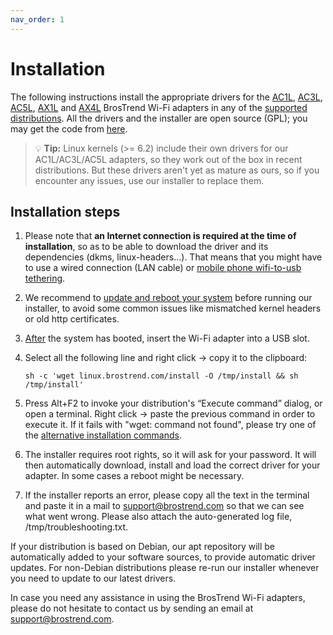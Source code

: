 ```yaml
---
nav_order: 1
---
```


# Installation

The following instructions install the appropriate drivers for the
[AC1L](https://www.brostrend.com/products/ac1l),
[AC3L](https://www.brostrend.com/products/ac3l),
[AC5L](https://www.brostrend.com/products/ac5l),
[AX1L](https://www.brostrend.com/products/ax1l) and
[AX4L](https://www.brostrend.com/products/ax4l) BrosTrend Wi-Fi adapters in any
of the [supported distributions](supported-distributions). All the drivers and
the installer are open source (GPL); you may get the code from
[here](troubleshooting/source-code).

> 💡 **Tip:** Linux kernels (>= 6.2) include their own drivers for our
> AC1L/AC3L/AC5L adapters, so they work out of the box in recent distributions.
> But these drivers aren't yet as mature as ours, so if you encounter any
> issues, use our installer to replace them.

## Installation steps

1. Please note that **an Internet connection is required at the time of
installation**, so as to be able to download the driver and its dependencies
(dkms, linux-headers...). That means that you might have to use a wired
connection (LAN cable) or [mobile phone wifi-to-usb
tethering](https://www.makeuseof.com/tag/how-to-tether-your-smartphone-in-linux/).

2. We recommend to [update and reboot your system](troubleshooting/os-updates)
before running our installer, to avoid some common issues like mismatched
kernel headers or old http certificates.

3. [After](advanced/usb_modeswitch) the system has booted, insert the Wi-Fi
   adapter into a USB slot.

4. Select all the following line and right click → copy it to the clipboard:

    ```shell
    sh -c 'wget linux.brostrend.com/install -O /tmp/install && sh /tmp/install'
    ```

5. Press Alt+F2 to invoke your distribution's “Execute command” dialog, or open
a terminal. Right click → paste the previous command in order to execute it. If
it fails with "wget: command not found", please try one of the [alternative
installation commands](troubleshooting/alternative-installation-commands).

6. The installer requires root rights, so it will ask for your password. It
will then automatically download, install and load the correct driver for your
adapter. In some cases a reboot might be necessary.

7. If the installer reports an error, please copy all the text in the terminal
and paste it in a mail to [support@brostrend.com](mailto:support@brostrend.com)
so that we can see what went wrong. Please also attach the auto-generated log
file, /tmp/troubleshooting.txt.

If your distribution is based on Debian, our apt repository will be
automatically added to your software sources, to provide automatic driver
updates. For non-Debian distributions please re-run our installer whenever you
need to update to our latest drivers.

In case you need any assistance in using the BrosTrend Wi-Fi adapters, please do
not hesitate to contact us by sending an email at
[support@brostrend.com](mailto:support@brostrend.com).

